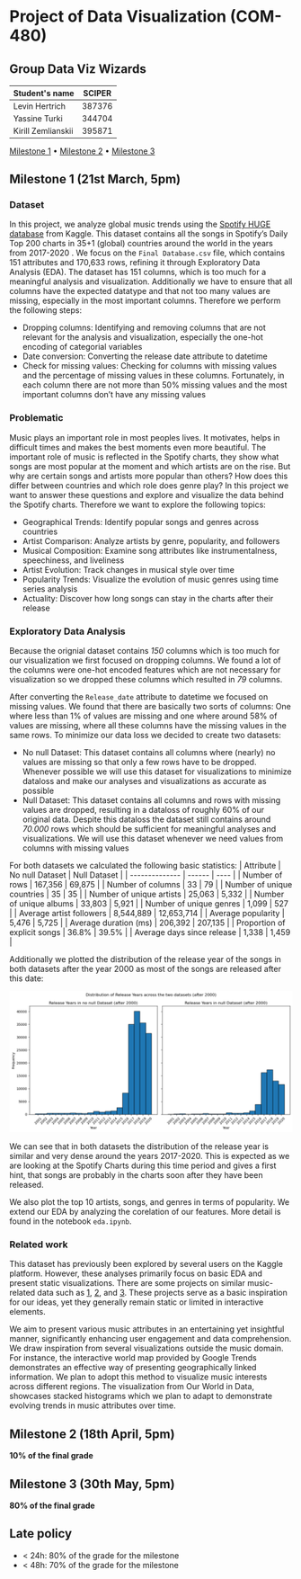 # Project of Data Visualization (COM-480)
## Group Data Viz Wizards

| Student's name | SCIPER |
| -------------- | ------ |
| Levin Hertrich| 387376|
| Yassine Turki| 344704|
| Kirill Zemlianskii | 395871 |

[Milestone 1](#milestone-1) • [Milestone 2](#milestone-2) • [Milestone 3](#milestone-3)

## Milestone 1 (21st March, 5pm)

### Dataset

In this project, we analyze global music trends using the [Spotify HUGE database](https://www.kaggle.com/datasets/pepepython/spotify-huge-database-daily-charts-over-3-years) from Kaggle. This dataset contains all the songs in Spotify’s Daily Top 200 charts in 35+1 (global) countries around the world in the years from 2017-2020 . We focus on the `Final Database.csv` file, which contains 151 attributes and 170,633 rows, refining it through Exploratory Data Analysis (EDA). The dataset has 151 columns, which is too much for a meaningful analysis and visualization. Additionally we have to ensure that all columns have the expected datatype and that not too many values are missing, especially in the most important columns. Therefore we perform the following steps:

- Dropping columns: Identifying and removing columns that are not relevant for the analysis and visualization, especially the one-hot encoding of categorial variables
- Date conversion: Converting the release date attribute to datetime
- Check for missing values: Checking for columns with missing values and the percentage of missing values in these columns. Fortunately, in each column there are not more than 50% missing values and the most important columns don’t have any missing values

### Problematic

Music plays an important role in most peoples lives. It motivates, helps in difficult times and makes the best moments even more beautiful. The important role of music is reflected in the Spotify charts, they show what songs are most popular at the moment and which artists are on the rise. But why are certain songs and artists more popular than others? How does this differ between countries and which role does genre play? In this project we want to answer these questions and explore and visualize the data behind the Spotify charts. Therefore we want to explore the following topics:
- Geographical Trends: Identify popular songs and genres
across countries
- Artist Comparison: Analyze artists by genre, popularity, and
followers
- Musical Composition: Examine song attributes like instrumentalness, speechiness, and liveliness
- Artist Evolution: Track changes in musical style over time
- Popularity Trends: Visualize the evolution of music genres
using time series analysis
- Actuality: Discover how long songs can stay in the charts after their release

### Exploratory Data Analysis

Because the orignial dataset contains *150* columns which is too much for our visualization we first focused on dropping columns. We found a lot of the columns were one-hot encoded features which are not necessary for visualization so we dropped these columns which resulted in *79* columns. 

After converting the `Release_date` attribute to datetime we focused on missing values. We found that there are basically two sorts of columns: One where less than 1% of values are missing and one where around 58% of values are missing, where all these columns have the missing values in the same rows. To minimize our data loss we decided to create two datasets:
- No null Dataset: This dataset contains all columns where (nearly) no values are missing so that only a few rows have to be dropped. Whenever possible we will use this dataset for visualizations to minimize dataloss and make our analyses and visualizations as accurate as possible
- Null Dataset: This dataset contains all columns and rows with missing values are dropped, resulting in a dataloss of roughly 60% of our original data. Despite this dataloss the dataset still contains around *70.000* rows which should be sufficient for meaningful analyses and visualizations. We will use this dataset whenever we need values from columns with missing values


For both datasets we calculated the following basic statistics:
| Attribute | No null Dataset | Null Dataset |
| -------------- | ------ | ---- |
| Number of rows | 167,356 | 69,875 |
| Number of columns | 33 | 79 |
| Number of unique countries | 35 | 35 |
| Number of unique artists | 25,063 | 5,332 |
| Number of unique albums | 33,803 | 5,921 |
| Number of unique genres | 1,099 | 527 |
| Average artist followers | 8,544,889 | 12,653,714 |
| Average popularity | 5,476 | 5,725 |
| Average duration (ms) | 206,392 | 207,135 |
| Proportion of explicit songs | 36.8% | 39.5% |
| Average days since release | 1,338 | 1,459 |


Additionally we plotted the distribution of the release year of the songs in both datasets after the year 2000 as most of the songs are released after this date:

![distribution plot](output.png)


We can see that in both datasets the distribution of the release year is similar and very dense around the years 2017-2020. This is expected as we are looking at the Spotify Charts during this time period and gives a first hint, that songs are probably in the charts soon after they have been released.

We also plot the top 10 artists, songs, and genres in terms of popularity. We extend our EDA by analyzing the corelation of our features. More detail is found in the notebook `eda.ipynb`.


### Related work
This dataset has previously been explored by several users on the Kaggle platform. However, these analyses primarily focus on basic EDA and present static visualizations. There are some projects on similar music-related data such as [1](https://public.tableau.com/app/profile/anne.bode/viz/SpotifyPREMIUMDashboard/PremiumDashboard), [2](https://medium.com/@shrunalisalian97/spotify-data-visualization-4c878c8114e), and [3](https://www.brandonlu.com/spotify-data-project). These projects serve as a basic inspiration for our ideas, yet they generally remain static or limited in interactive elements. 

We aim to present various music attributes in an entertaining yet insightful manner, significantly enhancing user engagement and data comprehension. We draw inspiration from several visualizations outside the music domain. For instance, the interactive world map provided by Google Trends demonstrates an effective way of presenting geographically linked information. We plan to adopt this method to visualize music interests across different regions. The visualization from Our World in Data, showcases stacked histograms which we plan to adapt to demonstrate evolving trends in music attributes over time.

## Milestone 2 (18th April, 5pm)

**10% of the final grade**


## Milestone 3 (30th May, 5pm)

**80% of the final grade**


## Late policy

- < 24h: 80% of the grade for the milestone
- < 48h: 70% of the grade for the milestone
